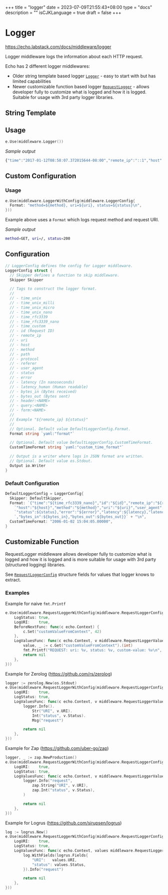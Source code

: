 +++
title = "logger"
date = 2023-07-09T21:55:43+08:00
type = "docs"
description = ""
isCJKLanguage = true
draft = false
+++

# Logger

https://echo.labstack.com/docs/middleware/logger

Logger middleware logs the information about each HTTP request.

Echo has 2 different logger middlewares:

- Older string template based logger [`Logger`](https://github.com/labstack/echo/blob/master/middleware/logger.go) - easy to start with but has limited capabilities
- Newer customizable function based logger [`RequestLogger`](https://github.com/labstack/echo/blob/master/middleware/request_logger.go) - allows developer fully to customize what is logged and how it is logged. Suitable for usage with 3rd party logger libraries.

## String Template

## Usage

```go
e.Use(middleware.Logger())
```



*Sample output*

```js
{"time":"2017-01-12T08:58:07.372015644-08:00","remote_ip":"::1","host":"localhost:1323","method":"GET","uri":"/","status":200,"error":"","latency":14743,"latency_human":"14.743µs","bytes_in":0,"bytes_out":2}
```



## Custom Configuration

### Usage

```go
e.Use(middleware.LoggerWithConfig(middleware.LoggerConfig{
  Format: "method=${method}, uri=${uri}, status=${status}\n",
}))
```



Example above uses a `Format` which logs request method and request URI.

*Sample output*

```sh
method=GET, uri=/, status=200
```



## Configuration

```go
// LoggerConfig defines the config for Logger middleware.
LoggerConfig struct {
  // Skipper defines a function to skip middleware.
  Skipper Skipper

  // Tags to construct the logger format.
  //
  // - time_unix
  // - time_unix_milli
  // - time_unix_micro
  // - time_unix_nano
  // - time_rfc3339
  // - time_rfc3339_nano
  // - time_custom
  // - id (Request ID)
  // - remote_ip
  // - uri
  // - host
  // - method
  // - path
  // - protocol
  // - referer
  // - user_agent
  // - status
  // - error
  // - latency (In nanoseconds)
  // - latency_human (Human readable)
  // - bytes_in (Bytes received)
  // - bytes_out (Bytes sent)
  // - header:<NAME>
  // - query:<NAME>
  // - form:<NAME>
  //
  // Example "${remote_ip} ${status}"
  //
  // Optional. Default value DefaultLoggerConfig.Format.
  Format string `yaml:"format"`

  // Optional. Default value DefaultLoggerConfig.CustomTimeFormat.
  CustomTimeFormat string `yaml:"custom_time_format"`

  // Output is a writer where logs in JSON format are written.
  // Optional. Default value os.Stdout.
  Output io.Writer
}
```



### Default Configuration

```go
DefaultLoggerConfig = LoggerConfig{
  Skipper: DefaultSkipper,
  Format: `{"time":"${time_rfc3339_nano}","id":"${id}","remote_ip":"${remote_ip}",` +
    `"host":"${host}","method":"${method}","uri":"${uri}","user_agent":"${user_agent}",` +
    `"status":${status},"error":"${error}","latency":${latency},"latency_human":"${latency_human}"` +
    `,"bytes_in":${bytes_in},"bytes_out":${bytes_out}}` + "\n",
  CustomTimeFormat: "2006-01-02 15:04:05.00000",
}
```



## Customizable Function

RequestLogger middleware allows developer fully to customize what is logged and how it is logged and is more suitable for usage with 3rd party (structured logging) libraries.

See [`RequestLoggerConfig`](https://github.com/labstack/echo/blob/master/middleware/request_logger.go) structure fields for values that logger knows to extract.

### Examples

Example for naive `fmt.Printf`

```go
e.Use(middleware.RequestLoggerWithConfig(middleware.RequestLoggerConfig{
    LogStatus: true,
    LogURI:    true,
    BeforeNextFunc: func(c echo.Context) {
        c.Set("customValueFromContext", 42)
    },
    LogValuesFunc: func(c echo.Context, v middleware.RequestLoggerValues) error {
        value, _ := c.Get("customValueFromContext").(int)
        fmt.Printf("REQUEST: uri: %v, status: %v, custom-value: %v\n", v.URI, v.Status, value)
        return nil
    },
}))
```



Example for Zerolog (https://github.com/rs/zerolog)

```go
logger := zerolog.New(os.Stdout)
e.Use(middleware.RequestLoggerWithConfig(middleware.RequestLoggerConfig{
    LogURI:    true,
    LogStatus: true,
    LogValuesFunc: func(c echo.Context, v middleware.RequestLoggerValues) error {
        logger.Info().
            Str("URI", v.URI).
            Int("status", v.Status).
            Msg("request")

        return nil
    },
}))
```



Example for Zap (https://github.com/uber-go/zap)

```go
logger, _ := zap.NewProduction()
e.Use(middleware.RequestLoggerWithConfig(middleware.RequestLoggerConfig{
    LogURI:    true,
    LogStatus: true,
    LogValuesFunc: func(c echo.Context, v middleware.RequestLoggerValues) error {
        logger.Info("request",
            zap.String("URI", v.URI),
            zap.Int("status", v.Status),
        )

        return nil
    },
}))
```



Example for Logrus (https://github.com/sirupsen/logrus)

```go
log := logrus.New()
e.Use(middleware.RequestLoggerWithConfig(middleware.RequestLoggerConfig{
    LogURI:    true,
    LogStatus: true,
    LogValuesFunc: func(c echo.Context, values middleware.RequestLoggerValues) error {
        log.WithFields(logrus.Fields{
            "URI":   values.URI,
            "status": values.Status,
        }).Info("request")

        return nil
    },
}))
```